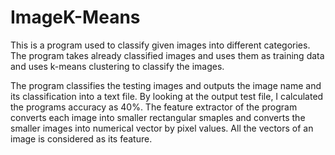 # ImageK-Means

This is a program used to classify given images into different categories. The program takes already classified images and uses them as training data and uses k-means clustering to classify the images.

The program classifies the testing images and outputs the image name and its classification into a text file. By looking at the output test file, I calculated the programs accuracy as 40%. The feature extractor of the program converts each image into smaller rectangular smaples and converts the smaller images into numerical vector by pixel values. All the vectors of an image is considered as its feature.
